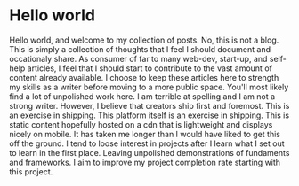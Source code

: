# Hello world

Hello world, and welcome to my collection of posts. 
No, this is not a blog. This is simply a collection of thoughts
that I feel I should document and occationaly share. As consumer
of far to many web-dev, start-up, and self-help articles, I feel
that I should start to contribute to the vast amount of content 
already available. I choose to keep these articles here to strength
my skills as a writer before moving to a more public space. You'll 
most likely find a lot of unpolished work here. I am terrible at
spelling and I am not a strong writer. However, I believe that 
creators ship first and foremost. This is an exercise in shipping.
This platform itself is an exercise in shipping. This is static content
hopefully hosted on a cdn that is lightweight and displays nicely on
mobile. It has taken me longer than I would have liked to get this off
the ground. I tend to loose interest in projects after I learn what I 
set out to learn in the first place. Leaving unpolished demonstrations
of fundaments and frameworks. I aim to improve my project completion
rate starting with this project.